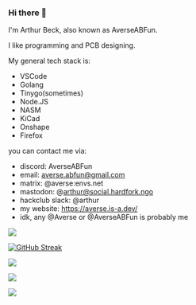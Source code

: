 ### Hi there 👋
I'm Arthur Beck, also known as AverseABFun. 

I like programming and PCB designing.

My general tech stack is:
* VSCode
* Golang
* Tinygo(sometimes)
* Node.JS
* NASM
* KiCad
* Onshape
* Firefox

you can contact me via:
 * discord: AverseABFun
 * email: averse.abfun@gmail.com
 * matrix: @averse:envs.net
 * mastodon: @arthur@social.hardfork.ngo
 * hackclub slack: @arthur
 * my website: https://averse.is-a.dev/
 * idk, any @Averse or @AverseABFun is probably me

<picture>
  <source
    srcset="https://github-readme-stats.vercel.app/api?username=AverseABFun&show_icons=true&theme=dark&exclude_repo=github-painter-repo"
    media="(prefers-color-scheme: dark)"
  />
  <source
    srcset="https://github-readme-stats.vercel.app/api?username=AverseABFun&show_icons=true&exclude_repo=github-painter-repo"
    media="(prefers-color-scheme: light), (prefers-color-scheme: no-preference)"
  />
  <img src="https://github-readme-stats.vercel.app/api?username=AverseABFun&show_icons=true&exclude_repo=github-painter-repo" />
</picture>

[![GitHub Streak](https://streak-stats.demolab.com?user=AverseABFun&theme=dark&hide_border=true)](https://git.io/streak-stats)

![](http://github-profile-summary-cards.vercel.app/api/cards/profile-details?username=AverseABFun&theme=dark)

![](http://github-profile-summary-cards.vercel.app/api/cards/repos-per-language?username=AverseABFun&theme=dark)

![](http://github-profile-summary-cards.vercel.app/api/cards/stats?username=AverseABFun&theme=dark)
